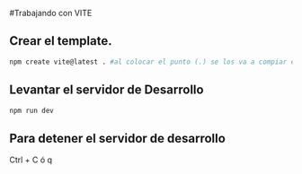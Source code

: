 #Trabajando con VITE

## Crear el template.

```sh
npm create vite@latest . #al colocar el punto (.) se los va a compiar en el directorio actual.
```

## Levantar el servidor de Desarrollo

```sh
npm run dev
```

## Para detener el servidor de desarrollo

Ctrl + C
ó
q